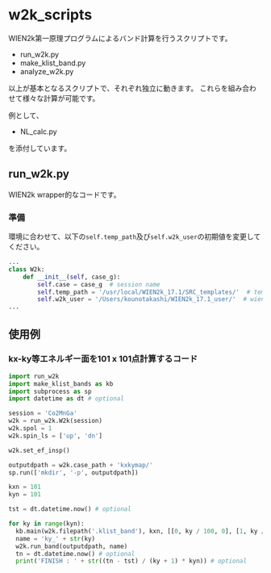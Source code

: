 # w2k_scripts
WIEN2k第一原理プログラムによるバンド計算を行うスクリプトです。
* run_w2k.py
* make_klist_band.py
* analyze_w2k.py

以上が基本となるスクリプトで、それぞれ独立に動きます。
これらを組み合わせて様々な計算が可能です。

例として、
* NL_calc.py

を添付しています。

## run_w2k.py
WIEN2k wrapper的なコードです。

### 準備
環境に合わせて、以下の`self.temp_path`及び`self.w2k_user`の初期値を変更してください。

```:run_w2k.py
...
class W2k:
	def __init__(self, case_g):
		self.case = case_g  # session name
		self.temp_path = '/usr/local/WIEN2k_17.1/SRC_templates/'  # template file path
		self.w2k_user = '/Users/kounotakashi/WIEN2k_17.1_user/'  # wien2k user folder path
...
```

## 使用例
### kx-ky等エネルギー面を101 x 101点計算するコード

```:example.py
import run_w2k
import make_klist_bands as kb
import subprocess as sp
import datetime as dt # optional

session = 'Co2MnGa'
w2k = run_w2k.W2k(session)
w2k.spol = 1
w2k.spin_ls = ['up', 'dn']

w2k.set_ef_insp()

outputdpath = w2k.case_path + 'kxkymap/'
sp.run(['mkdir', '-p', outputdpath])

kxn = 101
kyn = 101

tst = dt.datetime.now() # optional

for ky in range(kyn):
  kb.main(w2k.filepath('.klist_band'), kxn, [[0, ky / 100, 0], [1, ky / 100, 0]], [])
  name = 'ky_' + str(ky)
  w2k.run_band(outputdpath, name)
  tn = dt.datetime.now() # optional
  print('FINISH : ' + str((tn - tst) / (ky + 1) * kyn)) # optional
```
